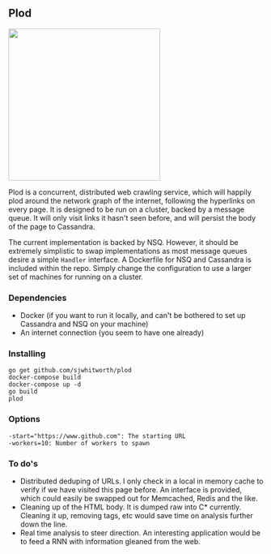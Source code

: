 ## Plod

<img src="http://www.1stfortoys.co.uk/toys-90/noddy-toys-pc-plod-6342-2896.jpg" height=300>

Plod is a concurrent, distributed web crawling service, which will happily plod around the network graph of the internet, following the hyperlinks on every page. It is designed to be run on a cluster, backed by a message queue. It will only visit links it hasn't seen before, and will persist the body of the page to Cassandra. 

The current implementation is backed by NSQ. However, it should be extremely simplistic to swap implementations as most message queues desire a simple `Handler` interface. A Dockerfile for NSQ and Cassandra is included within the repo. Simply change the configuration to use a larger set of machines for running on a cluster.

### Dependencies

* Docker (if you want to run it locally, and can't be bothered to set up Cassandra and NSQ on your machine)
* An internet connection (you seem to have one already)

### Installing

    go get github.com/sjwhitworth/plod
    docker-compose build
    docker-compose up -d
    go build
    plod

### Options

    -start="https://www.github.com": The starting URL
    -workers=10: Number of workers to spawn

### To do's

* Distributed deduping of URLs. I only check in a local in memory cache to verify if we have visited this page before. An interface is provided, which could easily be swapped out for Memcached, Redis and the like.
* Cleaning up of the HTML body. It is dumped raw into C* currently. Cleaning it up, removing tags, etc would save time on analysis further down the line.
* Real time analysis to steer direction. An interesting application would be to feed a RNN with information gleaned from the web.
